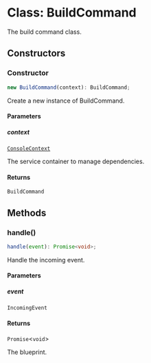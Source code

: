# Class: BuildCommand

The build command class.

## Constructors

### Constructor

```ts
new BuildCommand(context): BuildCommand;
```

Create a new instance of BuildCommand.

#### Parameters

##### context

[`ConsoleContext`](../../../declarations/interfaces/ConsoleContext.md)

The service container to manage dependencies.

#### Returns

`BuildCommand`

## Methods

### handle()

```ts
handle(event): Promise<void>;
```

Handle the incoming event.

#### Parameters

##### event

`IncomingEvent`

#### Returns

`Promise`\<`void`\>

The blueprint.
